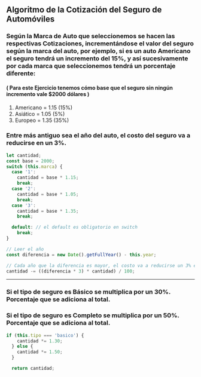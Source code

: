## Algoritmo de la Cotización del Seguro de Automóviles

### Según la Marca de Auto que seleccionemos se hacen las respectivas Cotizaciones, incrementándose el valor del seguro según la marca del auto, por ejemplo, si es un auto Americano el seguro tendrá un incremento del 15%, y así sucesivamente por cada marca que seleccionemos tendrá un porcentaje diferente:

#### ( Para este Ejercicio tenemos cómo base que el seguro sin ningún incremento vale $2000 dólares )

1. Americano = 1.15 (15%)
2. Asiático = 1.05 (5%)
3. Europeo = 1.35 (35%)

### Entre más antiguo sea el año del auto, el costo del seguro va a reducirse en un 3%.

```javascript
let cantidad;
const base = 2000;
switch (this.marca) {
  case '1':
    cantidad = base * 1.15;
    break;
  case '2':
    cantidad = base * 1.05;
    break;
  case '3':
    cantidad = base * 1.35;
    break;

  default: // el default es obligatorio en switch
    break;
}

// Leer el año
const diferencia = new Date().getFullYear() - this.year;

// Cada año que la diferencia es mayor, el costo va a reducirse un 3% en el valor del Seguro
cantidad -= ((diferencia * 3) * cantidad) / 100;
```

* * *

### Si el tipo de seguro es Básico se multiplica por un 30%. Porcentaje que se adiciona al total.
### Si el tipo de seguro es Completo se multiplica por un 50%. Porcentaje que se adiciona al total.
```javascript
if (this.tipo === 'basico') {
    cantidad *= 1.30;
  } else {
    cantidad *= 1.50;
  }

  return cantidad;
```

